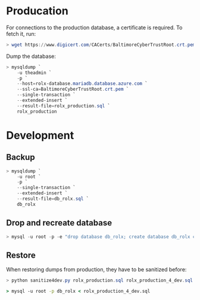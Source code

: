 # Producation

For connections to the production database, a certificate is required. To fetch it, run:

```powershell
> wget https://www.digicert.com/CACerts/BaltimoreCyberTrustRoot.crt.pem -OutFile BaltimoreCyberTrustRoot.crt.pem
```

Dump the database:

```powershell
> mysqldump `
    -u theadmin `
    -p `
    --host=rolx-database.mariadb.database.azure.com `
    --ssl-ca=BaltimoreCyberTrustRoot.crt.pem `
    --single-transaction `
    --extended-insert `
    --result-file=rolx_production.sql `
    rolx_production
```

# Development

## Backup

```powershell
> mysqldump `
    -u root `
    -p `
    --single-transaction `
    --extended-insert `
    --result-file=db_rolx.sql `
    db_rolx
```

## Drop and recreate database

```powershell
> mysql -u root -p -e "drop database db_rolx; create database db_rolx character set utf8mb4 collate utf8mb4_unicode_ci;"
```

## Restore

When restoring dumps from production, they have to be sanitized before:

```powershell
> python sanitize4dev.py rolx_production.sql rolx_production_4_dev.sql
```


```cmd
> mysql -u root -p db_rolx < rolx_production_4_dev.sql
```
